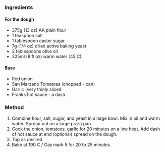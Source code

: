 ### Ingredients

#### For the dough

* 375g (13 oz) AA plain flour
* 1 teaspoon salt
* 1 tablespoon caster sugar
* 7g (1/4 oz) dried active baking yeast
* 2 tablespoons olive oil
* 225ml (8 fl oz) warm water (45 C)

#### Base

* Red onion
* San Marzano Tomatoes (chopped - can)
* Garlic (very thinly sliced
* Franks hot sauce - a dash

### Method

1. Combine flour, salt, sugar, and yeast in a large bowl. Mix in oil and warm water. Spread out on a large pizza pan. 
2. Cook the onion, tomatoes, garlic for 20 minutes on a low heat. Add dash of hot sauce at end (optional) spread on the dough. 
3. Top as desired.
4. Bake at 190 C / Gas mark 5 for 20 to 25 minutes.


